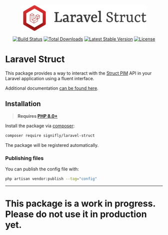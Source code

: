 <p align="center"><a href="https://github.com/signifly/laravel-struct" target="_blank"><img src="./assets/laravel_struct_logo.svg" width="400" alt="Laravel Logo"></a></p>

<p align="center">
<a href="https://travis-ci.org/signifly/laravel-struct"><img src="https://travis-ci.org/signifly/laravel-struct.svg" alt="Build Status"></a>
<a href="https://packagist.org/packages/signifly/laravel-struct"><img src="https://img.shields.io/packagist/dt/signifly/laravel-struct" alt="Total Downloads"></a>
<a href="https://packagist.org/packages/signifly/laravel-struct"><img src="https://img.shields.io/packagist/v/signifly/laravel-struct" alt="Latest Stable Version"></a>
<a href="https://packagist.org/packages/signifly/laravel-struct"><img src="https://img.shields.io/packagist/l/signifly/laravel-struct" alt="License"></a>

</p>

# Laravel Struct

This package provides a way to interact with the [Struct PIM](https://struct.com/) API in your Laravel application using a fluent interface.

Additional documentation [can be found here](https://signifly.notion.site/Laravel-Struct-f8c37dca668e4717a8828d6729a3e185).

## Installation

> **Requires [PHP 8.0+](https://php.net/releases)**

Install the package via [composer](https://getcomposer.org/):

```bash
composer require signifly/laravel-struct
```

The package will be registered automatically.

### Publishing files

You can publish the config file with:

```bash
php artisan vendor:publish --tag="config"
```

---

# This package is a work in progress. Please do not use it in production yet.
